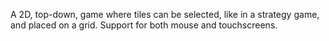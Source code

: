 A 2D, top-down, game where tiles can be selected, like in a strategy game, and placed on a grid.
Support for both mouse and touchscreens.